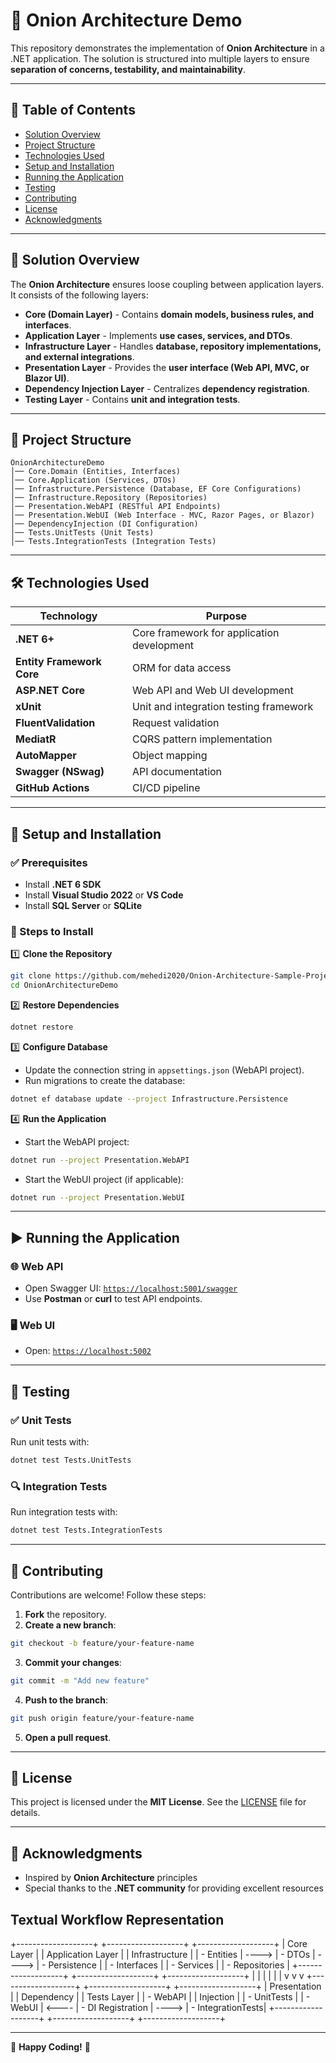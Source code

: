 # 📌 Onion Architecture Demo

This repository demonstrates the implementation of **Onion Architecture** in a .NET application. The solution is structured into multiple layers to ensure **separation of concerns, testability, and maintainability**.

---

## 📜 Table of Contents

- [Solution Overview](#solution-overview)
- [Project Structure](#project-structure)
- [Technologies Used](#technologies-used)
- [Setup and Installation](#setup-and-installation)
- [Running the Application](#running-the-application)
- [Testing](#testing)
- [Contributing](#contributing)
- [License](#license)
- [Acknowledgments](#acknowledgments)

---

## 🎯 Solution Overview

The **Onion Architecture** ensures loose coupling between application layers. It consists of the following layers:

- **Core (Domain Layer)** - Contains **domain models, business rules, and interfaces**.
- **Application Layer** - Implements **use cases, services, and DTOs**.
- **Infrastructure Layer** - Handles **database, repository implementations, and external integrations**.
- **Presentation Layer** - Provides the **user interface (Web API, MVC, or Blazor UI)**.
- **Dependency Injection Layer** - Centralizes **dependency registration**.
- **Testing Layer** - Contains **unit and integration tests**.

---

## 📂 Project Structure

```
OnionArchitectureDemo
│── Core.Domain (Entities, Interfaces)
│── Core.Application (Services, DTOs)
│── Infrastructure.Persistence (Database, EF Core Configurations)
│── Infrastructure.Repository (Repositories)
│── Presentation.WebAPI (RESTful API Endpoints)
│── Presentation.WebUI (Web Interface - MVC, Razor Pages, or Blazor)
│── DependencyInjection (DI Configuration)
│── Tests.UnitTests (Unit Tests)
│── Tests.IntegrationTests (Integration Tests)
```

---

## 🛠 Technologies Used

| Technology | Purpose |
|------------|---------|
| **.NET 6+** | Core framework for application development |
| **Entity Framework Core** | ORM for data access |
| **ASP.NET Core** | Web API and Web UI development |
| **xUnit** | Unit and integration testing framework |
| **FluentValidation** | Request validation |
| **MediatR** | CQRS pattern implementation |
| **AutoMapper** | Object mapping |
| **Swagger (NSwag)** | API documentation |
| **GitHub Actions** | CI/CD pipeline |

---

## 🚀 Setup and Installation

### ✅ Prerequisites

- Install **.NET 6 SDK**
- Install **Visual Studio 2022** or **VS Code**
- Install **SQL Server** or **SQLite**

### 🔧 Steps to Install

1️⃣ **Clone the Repository**
```sh
git clone https://github.com/mehedi2020/Onion-Architecture-Sample-Project.git
cd OnionArchitectureDemo
```

2️⃣ **Restore Dependencies**
```sh
dotnet restore
```

3️⃣ **Configure Database**
- Update the connection string in `appsettings.json` (WebAPI project).
- Run migrations to create the database:
```sh
dotnet ef database update --project Infrastructure.Persistence
```

4️⃣ **Run the Application**

- Start the WebAPI project:
```sh
dotnet run --project Presentation.WebAPI
```
- Start the WebUI project (if applicable):
```sh
dotnet run --project Presentation.WebUI
```

---

## ▶ Running the Application

### 🌐 Web API
- Open Swagger UI: [`https://localhost:5001/swagger`](https://localhost:5001/swagger)
- Use **Postman** or **curl** to test API endpoints.

### 🖥 Web UI
- Open: [`https://localhost:5002`](https://localhost:5002)

---

## 🧪 Testing

### ✅ Unit Tests
Run unit tests with:
```sh
dotnet test Tests.UnitTests
```

### 🔍 Integration Tests
Run integration tests with:
```sh
dotnet test Tests.IntegrationTests
```

---

## 🤝 Contributing

Contributions are welcome! Follow these steps:

1. **Fork** the repository.
2. **Create a new branch**:
```sh
git checkout -b feature/your-feature-name
```
3. **Commit your changes**:
```sh
git commit -m "Add new feature"
```
4. **Push to the branch**:
```sh
git push origin feature/your-feature-name
```
5. **Open a pull request**.

---

## 📜 License

This project is licensed under the **MIT License**. See the [LICENSE](LICENSE) file for details.

---

## 🙏 Acknowledgments

- Inspired by **Onion Architecture** principles
- Special thanks to the **.NET community** for providing excellent resources

## Textual Workflow Representation

+-------------------+       +-------------------+       +-------------------+
|   Core Layer      |       | Application Layer |       | Infrastructure    |
|   - Entities      | ----> | - DTOs            | ----> | - Persistence     |
|   - Interfaces    |       | - Services        |       | - Repositories    |
+-------------------+       +-------------------+       +-------------------+
        |                           |                           |
        |                           |                           |
        v                           v                           v
+-------------------+       +-------------------+       +-------------------+
| Presentation      |       | Dependency        |       | Tests Layer       |
| - WebAPI          |       | Injection         |       | - UnitTests       |
| - WebUI           | <---- | - DI Registration | ----> | - IntegrationTests|
+-------------------+       +-------------------+       +-------------------+

---

🚀 **Happy Coding!** 🎉
